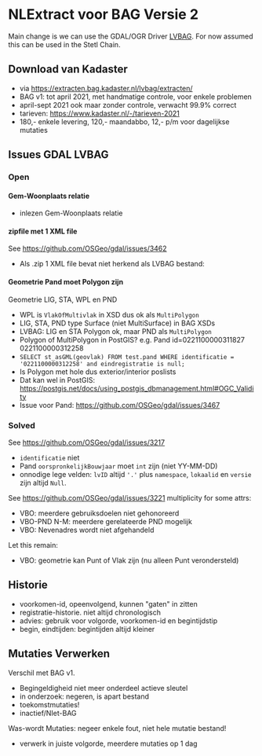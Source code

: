 # NLExtract voor BAG Versie 2

Main change is we can use the GDAL/OGR Driver [LVBAG](https://gdal.org/drivers/vector/lvbag.html).
For now assumed this can be used in the Stetl Chain.

## Download van Kadaster

* via https://extracten.bag.kadaster.nl/lvbag/extracten/
* BAG v1: tot april 2021, met handmatige controle, voor enkele problemen
* april-sept 2021 ook maar zonder controle, verwacht 99.9% correct
* tarieven: https://www.kadaster.nl/-/tarieven-2021 
* 180,- enkele levering, 120,- maandabbo, 12,- p/m voor dagelijkse mutaties

## Issues GDAL LVBAG

### Open

#### Gem-Woonplaats relatie

* inlezen Gem-Woonplaats relatie

#### zipfile met 1 XML file

See https://github.com/OSGeo/gdal/issues/3462

* Als .zip 1 XML file bevat niet herkend als LVBAG bestand: 

#### Geometrie Pand moet Polygon zijn

Geometrie LIG, STA, WPL en PND

* WPL is `VlakOfMultivlak` in XSD dus ok als `MultiPolygon`
* LIG, STA, PND type Surface (niet MultiSurface) in BAG XSDs
* LVBAG: LIG en STA Polygon ok, maar PND als `MultiPolygon`
* Polygon of MultiPolygon in PostGIS? e.g. Pand id=0221100000311827 0221100000312258
* `SELECT st_asGML(geovlak) FROM test.pand WHERE identificatie = '0221100000312258' and eindregistratie is null;`  
* Is Polygon met hole dus exterior/interior poslists
* Dat kan wel in PostGIS: https://postgis.net/docs/using_postgis_dbmanagement.html#OGC_Validity
* Issue voor Pand: https://github.com/OSGeo/gdal/issues/3467

### Solved

See https://github.com/OSGeo/gdal/issues/3217

* `identificatie` niet
* Pand `oorspronkelijkBouwjaar` moet `int` zijn (niet YY-MM-DD)
* onnodige lege velden: `lvID` altijd `'.'` plus `namespace`, `lokaalid` en `versie` zijn altijd `Null`.  

See https://github.com/OSGeo/gdal/issues/3221 multiplicity for some attrs:


* VBO: meerdere gebruiksdoelen niet gehonoreerd
* VBO-PND N-M: meerdere gerelateerde PND mogelijk
* VBO: Nevenadres wordt niet afgehandeld

Let this remain:

* VBO: geometrie kan Punt of Vlak zijn (nu alleen Punt verondersteld)

## Historie 

* voorkomen-id, opeenvolgend, kunnen "gaten" in zitten
* registratie-historie. niet altijd chronologisch
* advies: gebruik voor volgorde, voorkomen-id en begintijdstip
* begin, eindtijden: begintijden altijd kleiner 

## Mutaties Verwerken

Verschil met BAG v1.

* Begingeldigheid niet meer onderdeel actieve sleutel
* in onderzoek: negeren, is apart bestand
* toekomstmutaties!
* inactief/NIet-BAG

Was-wordt Mutaties: negeer enkele fout, niet hele mutatie bestand!

* verwerk in juiste volgorde, meerdere mutaties op 1 dag

